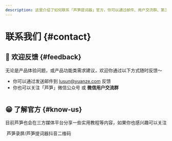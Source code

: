 ```yaml
---
description: 这里介绍了如何联系「芦笋提词器」官方，你可以通过邮件、用户交流群、第三方官方账号等方式联络
---
```


# 联系我们 {#contact}

## 🌼 欢迎反馈 {#feedback}

无论是产品体验问题，或产品功能类需求建议，欢迎你通过以下方式随时反馈～

* 你可以通过发送邮件到 [lusun@yuanze.com](mailto:lusun@yuanze.com) 反馈
* 你也可以关注「芦笋」微信公众号 或 **微信用户交流群**

<ImgCenter><img src="./.gitbook/assets/tcq_wechat.png" alt=""></ImgCenter>

## 😁 了解官方 {#know-us}

目前芦笋也会在三方媒体平台分享一些实用教程等内容，如果你也感兴趣可以关注

<ImgCenter><img src="./.gitbook/assets/douyinerweima.png" alt=""></ImgCenter>
<ImgDesc>芦笋录屏/芦笋提词器抖音二维码</ImgDesc>